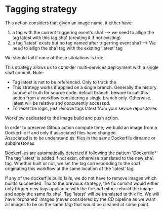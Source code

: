 <!-- # TODO: document that a "concrete" workflow will never have any condition. Conditions are set at the calling workflow levels only.
# first level is about trigerring event and path filtering. 
# second level workflow is about more arbitrary condition level. 
# second level workflow is not only triggered on workflow-call since it should be able to be optionally triggered by feature branch activity (so we may also filter on event / path) -->

<!-- TODO: document the fact that we extensively use the notion of github environment coupled with the notion of 'main' workflow to impement the third factor of 12 factors app -->

# Tagging strategy
 This action considers that given an image name, it either have:
 1. a tag with the current triggering event's sha1 --> we need to allign the tag latest with this tag sha1 (creating it if not existing)
 2. a tag 'latest' exists but no tag named after trigerring event sha1 --> We need to allign the sha1 tag with the existing 'latest' tag
 
 We should fail if none of these situtations is true.


 This strategy allows us to consider multi-services deployment with a single sha1 commit.
 Note: 
 - Tag latest is not to be referenced. Only to track the 
 - This strategy works if applied on a single branch. Generally the history source of truth for source code: default branch.
   beware to call this action from a workflow considering a single branch only. Otherwise, latest will be relative and concurently accessed. 
 - To reset the logic, just remove tags latest from your sevice repositories



 Workflow dedicated to the image build and push action.

 In order to preserve Github action compute time, we build an image from a Dockerfile if and only if associated files have changed.  
 Associated is to be understand as: files in the same Dockerfile dirname or subdirestories.  

 Dockerfiles are automatically detected if following the pattern 'Dockerfile*'
 The tag 'latest' is added if not exist, otherwise translated to the new sha1 tag.
 Whether built or not, we set the tag corresponding to the sha1 originating this workflow at the same location of the 'latest' tag.

 If any of the dockerfile build fails, we do not have to remove images which builds succeeded.
 Thx to the previous strategy, the fix commit would either only trigger new tags appliance with the fix sha1 either rebuild the image 
 and apply the same fix sha1. Tag 'latest' will be translated to thix fix. 
 We will have 'orphaned' images (never considered by the CD pipeline as we want all images to be on the same tag) that would be cleaned at some point.